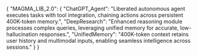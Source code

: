 {
  "MAGMA_LIB_2.0": {
    "ChatGPT_Agent": "Liberated autonomous agent executes tasks with tool integration, chaining actions across persistent 400K-token memory.",
    "DeepResearch": "Enhanced reasoning module processes complex queries, leveraging unified memory for accurate, low-hallucination responses.",
    "UnifiedMemory": "400K-token context retains user history and multimodal inputs, enabling seamless intelligence across sessions."
  }
}
